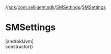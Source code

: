 //[sdk](../../../index.md)/[com.selligent.sdk](../index.md)/[SMSettings](index.md)/[SMSettings](-s-m-settings.md)

# SMSettings

[androidJvm]\
constructor()
